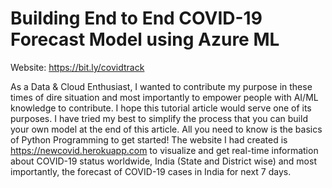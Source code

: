 # Building End to End COVID-19 Forecast Model using Azure ML

Website: https://bit.ly/covidtrack

As a Data & Cloud Enthusiast, I wanted to contribute my purpose in these times of dire situation and most importantly to empower people with AI/ML knowledge to contribute. I hope this tutorial article would serve one of its purposes. I have tried my best to simplify the process that you can build your own model at the end of this article. All you need to know is the basics of Python Programming to get started!
The website I had created is https://newcovid.herokuapp.com to visualize and get real-time information about COVID-19 status worldwide, India (State and District wise) and most importantly, the forecast of COVID-19 cases in India for next 7 days.
